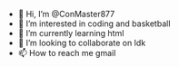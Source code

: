 - 👋 Hi, I’m @ConMaster877
- 👀 I’m interested in coding and basketball
- 🌱 I’m currently learning html
- 💞️ I’m looking to collaborate on Idk
- 📫 How to reach me gmail

<!---
ConMaster877/ConMaster877 is a ✨ special ✨ repository because its `README.md` (this file) appears on your GitHub profile.
You can click the Preview link to take a look at your changes.
--->
